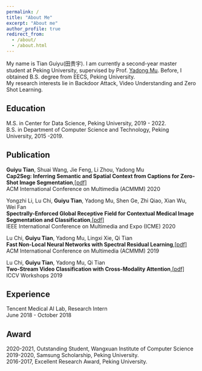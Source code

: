 ```yaml
---
permalink: /
title: "About Me"
excerpt: "About me"
author_profile: true
redirect_from: 
  - /about/
  - /about.html
---  
```

My name is Tian Guiyu(田贵宇). I am currently a second-year master student at Peking University, supervised by Prof. [Yadong Mu](http://www.muyadong.com). Before, I obtained B.S. degree from EECS, Peking University.  
My research interests lie in Backdoor Attack, Video Understanding and Zero Shot Learning.


Education  
------ 
M.S. in Center for Data Science, Peking University, 2019 - 2022.  
B.S. in Department of Computer Science and Technology, Peking University, 2015 -2019.  


Publication  
------

<strong>Guiyu Tian</strong>, Shuai Wang, Jie Feng, Li Zhou, Yadong Mu <br />
<strong>Cap2Seg: Inferring Semantic and Spatial Context from Captions for Zero-Shot Image Segmentation</strong>,[[pdf]](https://github.com/tgy97/tgy97.github.io/blob/master/_pages/paper/cap2seg.pdf?raw=True)<br />
ACM International Conference on Multimedia (ACMMM) 2020

Yongzhi Li, Lu Chi, <strong>Guiyu Tian</strong>, Yadong Mu, Shen Ge, Zhi Qiao, Xian Wu, Wei Fan <br />
<strong>Spectrally-Enforced Global Receptive Field for Contextual Medical Image Segmentation and Classification</strong>,[[pdf]](https://github.com/tgy97/tgy97.github.io/blob/master/_pages/paper/lyz.pdf?raw=True)<br /> 
IEEE International Conference on Multimedia and Expo (ICME) 2020

Lu Chi, <strong>Guiyu Tian</strong>, Yadong Mu, Lingxi Xie, Qi Tian<br />
<strong>Fast Non-Local Neural Networks with Spectral Residual Learning</strong>,[[pdf]](https://github.com/tgy97/tgy97.github.io/blob/master/_pages/paper/SRL.pdf?raw=True)<br /> 
ACM International Conference on Multimedia (ACMMM) 2019

Lu Chi, <strong>Guiyu Tian</strong>, Yadong Mu, Qi Tian <br />
<strong>Two-Stream Video Classification with Cross-Modality Attention</strong>,[[pdf]](https://arxiv.org/abs/1908.00497)<br /> 
ICCV Workshops 2019

Experience  
------
Tencent Medical AI Lab, Research Intern  
June 2018 - October 2018


Award  
------
2020-2021, Outstanding Student, Wangxuan Institute of Computer Science
2019-2020, Samsung Scholarship, Peking University.  
2016-2017, Excellent Research Award, Peking University.  


